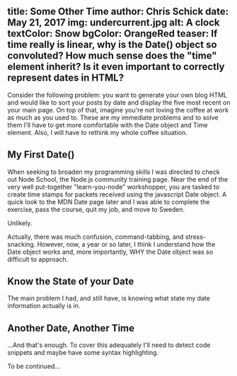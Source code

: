 title: Some Other Time
author: Chris Schick
date: May 21, 2017
img: undercurrent.jpg
alt: A clock
textColor: Snow
bgColor: OrangeRed
teaser: If time really is linear, why is the Date() object so convoluted? How much sense does the "time" element inherit? Is it even important to correctly represent dates in HTML?
---

Consider the following problem: you want to generate your own blog HTML and would like to sort your posts by date and display the five most recent on your main page. On top of that, imagine you're not loving the coffee at work as much as you used to. These are my immediate problems and to solve them I'll have to get more comfortable with the Date object and Time element. Also, I will have to rethink my whole coffee situation.

## My First Date()

When seeking to broaden my programming skills I was directed to check out Node School, the Node.js community training page. Near the end of the very well put-together "learn-you-node" workshopper, you are tasked to create time stamps for packets received using the javascript Date object. A quick look to the MDN Date page later and I was able to complete the exercise, pass the course, quit my job, and move to Sweden.

Unlikely.

Actually, there was much confusion, command-tabbing, and stress-snacking. However, now, a year or so later, I think I understand how the Date object works and, more importantly, WHY the Date object was so difficult to approach.

## Know the State of your Date

The main problem I had, and still have, is knowing what state my date information actually is in.

## Another Date, Another Time

...And that's enough. To cover this adequately I'll need to detect code snippets and maybe have some syntax highlighting. 

To be continued...
